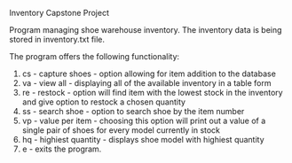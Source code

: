 Inventory Capstone Project

Program managing shoe warehouse inventory.
The inventory data is being stored in inventory.txt file.

The program offers the following functionality:

1. cs - capture shoes - option allowing for item addition to the database
2. va - view all - displaying all of the available inventory in a table form
3. re - restock - option will find item with the lowest stock in the inventory and give option to restock a chosen quantity
4. ss - search shoe - option to search shoe by the item number
5. vp - value per item - choosing this option will print out a value of a single pair of shoes for every model currently in stock
6. hq - highiest quantity - displays shoe model with highiest quantity
7. e - exits the program.

